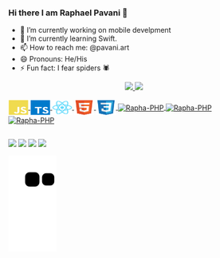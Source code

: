 ### Hi there I am Raphael Pavani 👋

- 🔭 I’m currently working on mobile develpment
- 🌱 I’m currently learning Swift.
- 📫 How to reach me: @pavani.art
- 😄 Pronouns: He/His
- ⚡ Fun fact: I fear spiders 🕷️



<div align="center">
  <a href="https://github.com/raphaelpavani">
  <img height="180em" src="https://github-readme-stats.vercel.app/api?username=raphaelpavani&show_icons=true&theme=dark&include_all_commits=true&count_private=true"/>
  <img height="180em" src="https://github-readme-stats.vercel.app/api/top-langs/?username=raphaelpavani&layout=compact&langs_count=7&theme=dracula"/>
</div>

  <div style="display: inline_block"><br>
  <img align="center" alt="Rapha-Js" height="30" width="40" src="https://raw.githubusercontent.com/devicons/devicon/master/icons/javascript/javascript-plain.svg">
  <img align="center" alt="Rapha-Ts" height="30" width="40" src="https://raw.githubusercontent.com/devicons/devicon/master/icons/typescript/typescript-plain.svg">
  <img align="center" alt="Rapha-React" height="30" width="40" src="https://raw.githubusercontent.com/devicons/devicon/master/icons/react/react-original.svg">
  <img align="center" alt="Rapha-HTML" height="30" width="40" src="https://raw.githubusercontent.com/devicons/devicon/master/icons/html5/html5-original.svg">
  <img align="center" alt="Rapha-CSS" height="30" width="40" src="https://raw.githubusercontent.com/devicons/devicon/master/icons/css3/css3-original.svg">
  <img align="center" alt="Rapha-PHP" height="50" width="50" src="https://cdn.jsdelivr.net/gh/devicons/devicon/icons/php/php-original.svg">
  <img align="center" alt="Rapha-PHP" height="35" width="50" src="https://cdn.jsdelivr.net/gh/devicons/devicon/icons/nodejs/nodejs-original.svg">
  <img align="center" alt="Rapha-PHP" height="35" width="45" src="https://cdn.jsdelivr.net/gh/devicons/devicon/icons/swift/swift-original.svg">
    
  ##
    
<div> 
  <a href="https://instagram.com/pavani.art" target="_blank"><img src="https://img.shields.io/badge/-Instagram-%23E4405F?style=for-the-badge&logo=instagram&logoColor=white" target="_blank"></a>
 	<a href="https://www.twitch.tv/raphaelpavani" target="_blank"><img src="https://img.shields.io/badge/Twitch-9146FF?style=for-the-badge&logo=twitch&logoColor=white" target="_blank"></a>
  <a href = "mailto:raphaelpavani@gmail.com"><img src="https://img.shields.io/badge/-Gmail-%23333?style=for-the-badge&logo=gmail&logoColor=white" target="_blank"></a>
  <a href="https://www.linkedin.com/in/raphael-pavani-duarte-da-silva-733640111/" target="_blank"><img src="https://img.shields.io/badge/-LinkedIn-%230077B5?style=for-the-badge&logo=linkedin&logoColor=white" target="_blank"></a> 
 
  ![Snake animation](https://github.com/raphaelpavani/raphaelpavani/blob/output/github-contribution-grid-snake.svg)
  
 
</div>
    
   

